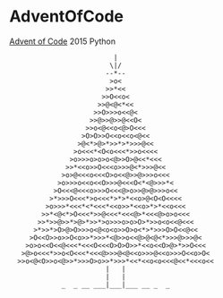 # AdventOfCode
[Advent of Code](http://adventofcode.com/) 2015 Python
  
                              |                        
                             \|/                       
                            --*--                      
                             >o<                       
                            >>*<<                      
                           >>O<<o<                     
                          >>@<@<*<<                    
                         >>O>>>o<<@<                   
                        >>@>>@>>@<<O<                  
                       >>o<@<<o<@>O<<<                 
                      >O>O>>O<<o<<o<@<<                
                     >@<*>@>*>>*>*>>>@<<               
                    >o<<<*<O<o<<<*>>o<<<<              
                   >o>>>o>o>o<@>>O>@<<*<<<             
                  >>*<<o>>O<<<o>>>@<*>>>@<<            
                 >o>@<<<o<<<O>o<<@>>@>>>o<<<           
                >o>>>o<<o<<O>>>@<<<O<*<@>>>*<          
               >O<<<@<<<o>>>O<<<@>o>>@>@>>>o<<         
              >*>>>O<<<*>o<<<*>*>*<<o>@<O<O<<<<        
             >o>>>*<<<*<*<<<*<<o>>*<<o>*>*<<o<<<       
            >>*<@<*>O<<<*>>@<<<*<<<@>*<<<@>o>o<<<      
           >>*>>@>>*>@>*>>*>o>>>o>o>O>*>>o<o<<@<<<     
          >*>>*>O>@>O>>>o<@<o<o>>O>o<*>*>>>O>O<<@<<    
         >O<<O>>o>>O<o>>*>>>*<@>>o<<@>@<@<*>>>@>>>@<   
        >o>o<<O<<@<<<*<<<O<<<O>O>O>>*<<o<<O>@>*>>O<<<  
       >@>o<<<*>>o<O<<<*<<<@>>>@<@<<o>>>@<<o>>>O<<o>O< 
      >>o<@<O>>o<@>>*>>>O>o>>*>>>*<<*<<o<o<<<@<<*<<<o<<
                            |   |                      
                            |   |                      
                 _  _ __ ___|___|___ __ _  _           
